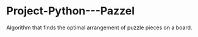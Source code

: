 # Project-Python---Pazzel
Algorithm that finds the optimal arrangement of puzzle pieces on a board.
